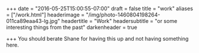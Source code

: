 +++
date = "2016-05-25T15:00:55-07:00"
draft = false
title = "work"
aliases = ["/work.html"]
headerimage = "/img/photo-1460804198264-011ca89eaa43-lg.jpg"
headertitle = "Work"
headersubtitle = "or some interesting things from the past"
darkenheader = true

+++
You should berate Shane for having this up and not having something here.
